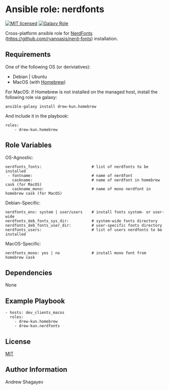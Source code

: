 Ansible role: nerdfonts
=========

[![MIT licensed][mit-badge]][mit-link]
[![Galaxy Role][role-badge]][galaxy-link]

Cross-platform ansible role for [NerdFonts][nerdfonts] (https://github.com/ryanoasis/nerd-fonts) installation.

Requirements
------------

One of the following OS (or deriviatives):
 - Debian | Ubuntu
 - MacOS (with [Homebrew][homebrew])

For MacOS:
if Homebrew is not installed on the managed host, install the following role via galaxy:

    ansible-galaxy install drew-kun.homebrew

 And include it in the playbook:

    roles:
        - drew-kun.homebrew

Role Variables
--------------

OS-Agnostic:

    nerdfonts_fonts:                      # list of nerdfonts to be installed
     - fontname:                          # name of nerdfont
       caskname:                          # name of nerdfont in homebrew cask (for MacOS)
       caskname_mono:                     # name of mono nerdfont in homebrew cask (for MacOS)

Debian-Specific:

    nerdfonts_env: system | user/users    # install fonts system- or user-wide
    nerdfonts_deb_fonts_sys_dir:          # system-wide fonts directory
    nerdfonts_deb_fonts_user_dir:         # user-specific fonts directory
    nerdfonts_users:                      # list of users nerdfonts to be installed

MacOS-Specific:

    nerdfonts_mono: yes | no              # install mono font from homebrew cask

Dependencies
------------

None

Example Playbook
----------------

    - hosts: dev_clients_macos
      roles:
        - drew-kun.homebrew
        - drew-kun.nerdfonts

License
-------

[MIT][mit-link]

Author Information
------------------

Andrew Shagayev

[role-badge]: https://img.shields.io/badge/role-drew--kun.nerdfonts-green.svg
[galaxy-link]: https://galaxy.ansible.com/drew-kun/nerdfonts/
[mit-badge]: https://img.shields.io/badge/license-MIT-blue.svg
[mit-link]: https://raw.githubusercontent.com/drew-kun/ansible-nerdfonts/master/LICENSE
[homebrew]: http://brew.sh/
[nerdfonts]: https://nerdfonts.com/
